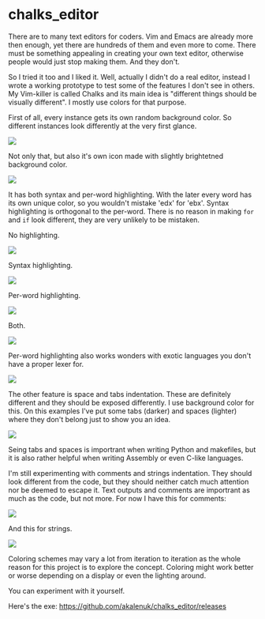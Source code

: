chalks_editor
=============

There are to many text editors for coders. Vim and Emacs are already more then enough, yet there are hundreds of them and even more to come. There must be something appealing in creating your own text editor, otherwise people would just stop making them. And they don't.

So I tried it too and I liked it. Well, actually I didn't do a real editor, instead I wrote a working prototype to test some of the features I don't see in others. My Vim-killer is called Chalks and its main idea is "different things should be visually different". I mostly use colors for that purpose.

First of all, every instance gets its own random background color. So different instances look differently at the very first glance.

<img src="screenshots/chalks1.png">


Not only that, but also it's own icon made with slightly brightetned background color.

<img src="screenshots/chalks2.png">


It has both syntax and per-word highlighting. With the later every word has its own unique color, so you wouldn't mistake 'edx' for 'ebx'. Syntax highlighting is orthogonal to the per-word. There is no reason in making `for` and `if` look different, they are very unlikely to be mistaken.

No highlighting.

<img src="screenshots/chalks3.png">


Syntax highlighting.

<img src="screenshots/chalks4.png">


Per-word highlighting.

<img src="screenshots/chalks5.png">


Both.

<img src="screenshots/chalks6.png">


Per-word highlighting also works wonders with exotic languages you don't have a proper lexer for. 

<img src="screenshots/chalks7.png">


The other feature is space and tabs indentation. These are definitely different and they should be exposed differently. I use background color for this. On this examples I've put some tabs (darker) and spaces (lighter) where they don't belong just to show you an idea.

<img src="screenshots/chalks8.png">


Seing tabs and spaces is importrant when writing Python and makefiles, but it is also rather helpful when writing Assembly or even C-like languages.

I'm still experimenting with comments and strings indentation. They should look different from the code, but they should neither catch much attention nor be deemed to escape it. Text outputs and comments are importrant as much as the code, but not more. For now I have this for comments:

<img src="screenshots/chalks9.png">


And this for strings.

<img src="screenshots/chalks10.png">


Coloring schemes may vary a lot from iteration to iteration as the whole reason for this project is to explore the concept. Coloring might work better or worse depending on a display or even the lighting around.

You can experiment with it yourself.

Here's the exe: https://github.com/akalenuk/chalks_editor/releases
